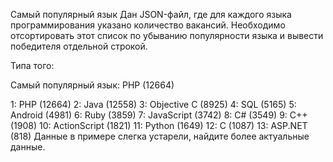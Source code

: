 Самый популярный язык
Дан JSON-файл, где для каждого языка программирования указано количество вакансий. Необходимо отсортировать этот список по убыванию популярности языка и вывести победителя отдельной строкой.

Типа того:

Самый популярный язык: PHP (12664)

1: PHP (12664)
2: Java (12558)
3: Objective C (8925)
4: SQL (5165)
5: Android (4981)
6: Ruby (3859)
7: JavaScript (3742)
8: C# (3549)
9: C++ (1908)
10: ActionScript (1821)
11: Python (1649)
12: C (1087)
13: ASP.NET (818)
Данные в примере слегка устарели, найдите более актуальные данные.